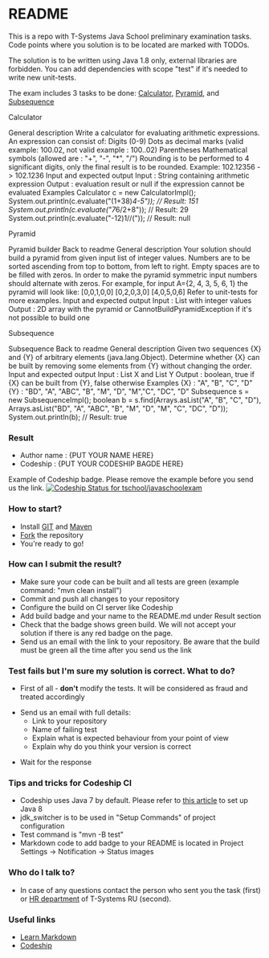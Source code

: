 # README #

This is a repo with T-Systems Java School preliminary examination tasks.
Code points where you solution is to be located are marked with TODOs.

The solution is to be written using Java 1.8 only, external libraries are forbidden. 
You can add dependencies with scope "test" if it's needed to write new unit-tests.

The exam includes 3 tasks to be done: [Calculator](/tasks/Calculator.md), [Pyramid](/tasks/Pyramid.md), and 
[Subsequence](/tasks/Subsequence.md)

Calculator

General description
Write a calculator for evaluating arithmetic expressions.
An expression can consist of:
Digits (0-9)
Dots as decimal marks (valid example: 100.02, not valid example : 100..02)
Parentheses
Mathematical symbols (allowed are : "+", "-", "*", "/")
Rounding is to be performed to 4 significant digits, only the final result is to be rounded. Example: 102.12356 -> 102.1236
Input and expected output
Input : String containing arithmetic expression
Output : evaluation result or null if the expression cannot be evaluated
Examples
Calculator c = new CalculatorImpl();
System.out.println(c.evaluate("(1+38)*4-5")); // Result: 151
System.out.println(c.evaluate("7*6/2+8")); // Result: 29
System.out.println(c.evaluate("-12)1//(")); // Result: null

Pyramid

Pyramid builder
Back to readme
General description
Your solution should build a pyramid from given input list of integer values. Numbers are to be sorted ascending from top to bottom, from left to right.
Empty spaces are to be filled with zeros. In order to make the pyramid symmetric input numbers should alternate with zeros.
For example, for input A={2, 4, 3, 5, 6, 1} the pyramid will look like:
[0,0,1,0,0]
[0,2,0,3,0]
[4,0,5,0,6]
Refer to unit-tests for more examples.
Input and expected output
Input : List with integer values
Output : 2D array with the pyramid or CannotBuildPyramidException if it's not possible to build one

Subsequence

Subsequence
Back to readme
General description
Given two sequences {X} and {Y} of arbitrary elements (java.lang.Object).
Determine whether {X} can be built by removing some elements from {Y} without changing the order.
Input and expected output
Input : List X and List Y
Output : boolean, true if {X} can be built from {Y}, false otherwise
Examples
{X} : "A", "B", "C", "D"
{Y} : "BD", "A", "ABC", "B", "M", "D", "M","C", "DC", "D"
Subsequence s = new SubsequenceImpl();
boolean b = s.find(Arrays.asList("A", "B", "C", "D"),
 Arrays.asList("BD", "A", "ABC", "B", "M", "D", "M", "C", "DC", "D"));
System.out.println(b); // Result: true

### Result ###

* Author name : {PUT YOUR NAME HERE}
* Codeship : {PUT YOUR CODESHIP BAGDE HERE}

Example of Codeship badge. Please remove the example before you send us the link. 
[ ![Codeship Status for tschool/javaschoolexam](https://app.codeship.com/projects/a9af8940-d130-0134-89a6-5e8aaaa2a5a2/status?branch=master)](https://app.codeship.com/projects/201451)


### How to start?  ###
* Install [GIT](https://git-scm.com/) and [Maven](https://maven.apache.org)
* [Fork](https://confluence.atlassian.com/bitbucket/forking-a-repository-221449527.html) the repository 
* You're ready to go!

### How can I submit the result?  ###

* Make sure your code can be built and all tests are green (example command: "mvn clean install")
* Commit and push all changes to your repository
* Configure the build on CI server like Codeship
* Add build badge and your name to the README.md under Result section
* Check that the badge shows green build. We will not accept your solution if there is any red badge on the page.
* Send us an email with the link to your repository. Be aware that the build must be green all the time after you send us the link

### Test fails but I'm sure my solution is correct. What to do?  ###
* First of all - **don't** modify the tests. It will be considered as fraud and treated accordingly
+ Send us an email with full details:
    * Link to your repository
    * Name of failing test
    * Explain what is expected behaviour from your point of view
    * Explain why do you think your version is correct
* Wait for the response

### Tips and tricks for Codeship CI  ###
* Codeship uses Java 7 by default. Please refer to [this article](https://documentation.codeship.com/basic/languages-frameworks/java-and-jvm-based-languages/) to set up Java 8
* jdk_switcher is to be used in "Setup Commands" of project configuration
* Test command is "mvn -B test"
* Markdown code to add badge to your README is located in Project Settings -> Notification -> Status images 

### Who do I talk to? ###

* In case of any questions contact the person who sent you the task (first) or [HR department](mailto:job@t-systems.ru) of T-Systems RU (second).

### Useful links ###

* [Learn Markdown](https://bitbucket.org/tutorials/markdowndemo)
* [Codeship](https://codeship.com)
